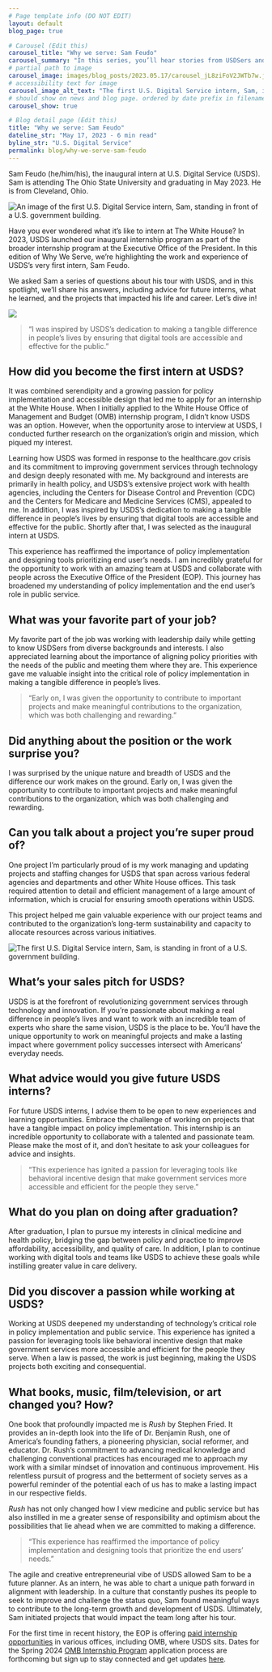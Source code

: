 ```yaml
---
# Page template info (DO NOT EDIT)
layout: default
blog_page: true

# Carousel (Edit this)
carousel_title: "Why we serve: Sam Feudo"
carousel_summary: "In this series, you’ll hear stories from USDSers and learn why they decided to join, why they stay, and how their work is making an impact for Americans. —  Sam Feudo (he/him/his), the inaugural intern at U.S. Digital Service (USDS). Sam is attending The Ohio State University and graduating in May 2023. He is from Cleveland, Ohio. Have you ever wondered what it’s like to intern at The White House? In 2023, USDS launched our inaugural internship program as…"
# partial path to image
carousel_image: images/blog_posts/2023.05.17/carousel_jL8ziFoV2JWTb7w.jpg
# accessibility text for image
carousel_image_alt_text: "The first U.S. Digital Service intern, Sam, is standing in front of a U.S. government building."
# should show on news and blog page. ordered by date prefix in filename
carousel_show: true

# Blog detail page (Edit this)
title: "Why we serve: Sam Feudo"
dateline_str: "May 17, 2023 - 6 min read"
byline_str: "U.S. Digital Service"
permalink: blog/why-we-serve-sam-feudo
---
```


Sam Feudo (he/him/his), the inaugural intern at U.S. Digital Service (USDS). Sam is attending The Ohio State University
and graduating in May 2023. He is from Cleveland, Ohio.

![An image of the first U.S. Digital Service intern, Sam, standing in front of a U.S. government building.](https://miro.medium.com/v2/resize:fit:1400/1*56Cgua_jL8ziFoV2JWTb7w.jpeg)

Have you ever wondered what it’s like to intern at The White House? In 2023, USDS launched our inaugural internship
program as part of the broader internship program at the Executive Office of the President. In this edition of Why We
Serve, we’re highlighting the work and experience of USDS’s very first intern, Sam Feudo.

We asked Sam a series of questions about his tour with USDS, and in this spotlight, we’ll share his answers, including
advice for future interns, what he learned, and the projects that impacted his life and career. Let’s dive in!

![](https://miro.medium.com/v2/resize:fit:1400/1*BmKZ6R_XlYuU643vhjFz5w.jpeg)

> “I was inspired by USDS’s dedication to making a tangible difference in people’s lives by ensuring that digital tools
> are accessible and effective for the public.”

## How did you become the first intern at USDS?

It was combined serendipity and a growing passion for policy implementation and accessible design that led me to apply
for an internship at the White House. When I initially applied to the White House Office of Management and Budget (OMB)
internship program, I didn’t know USDS was an option. However, when the opportunity arose to interview at USDS, I
conducted further research on the organization’s origin and mission, which piqued my interest.

Learning how USDS was formed in response to the healthcare.gov crisis and its commitment to improving government
services through technology and design deeply resonated with me. My background and interests are primarily in health
policy, and USDS’s extensive project work with health agencies, including the Centers for Disease Control and
Prevention (CDC) and the Centers for Medicare and Medicine Services (CMS), appealed to me. In addition, I was inspired
by USDS’s dedication to making a tangible difference in people’s lives by ensuring that digital tools are accessible and
effective for the public. Shortly after that, I was selected as the inaugural intern at USDS.

This experience has reaffirmed the importance of policy implementation and designing tools prioritizing end user’s
needs. I am incredibly grateful for the opportunity to work with an amazing team at USDS and collaborate with people
across the Executive Office of the President (EOP). This journey has broadened my understanding of policy implementation
and the end user’s role in public service.

## What was your favorite part of your job?

My favorite part of the job was working with leadership daily while getting to know USDSers from diverse backgrounds and
interests. I also appreciated learning about the importance of aligning policy priorities with the needs of the public
and meeting them where they are. This experience gave me valuable insight into the critical role of policy
implementation in making a tangible difference in people’s lives.

> “Early on, I was given the opportunity to contribute to important projects and make meaningful contributions to the
> organization, which was both challenging and rewarding.”

## Did anything about the position or the work surprise you?

I was surprised by the unique nature and breadth of USDS and the difference our work makes on the ground. Early on, I
was given the opportunity to contribute to important projects and make meaningful contributions to the organization,
which was both challenging and rewarding.

## Can you talk about a project you’re super proud of?

One project I’m particularly proud of is my work managing and updating projects and staffing changes for USDS that span
across various federal agencies and departments and other White House offices. This task required attention to detail
and efficient management of a large amount of information, which is crucial for ensuring smooth operations within USDS.

This project helped me gain valuable experience with our project teams and contributed to the organization’s long-term
sustainability and capacity to allocate resources across various initiatives.

![The first U.S. Digital Service intern, Sam, is standing in front of a U.S. government building.](https://miro.medium.com/v2/resize:fit:1400/1*qM1NMjN5y4tgAjYv7MTRpQ.jpeg)

## What’s your sales pitch for USDS?

USDS is at the forefront of revolutionizing government services through technology and innovation. If you’re passionate
about making a real difference in people’s lives and want to work with an incredible team of experts who share the same
vision, USDS is the place to be. You’ll have the unique opportunity to work on meaningful projects and make a lasting
impact where government policy successes intersect with Americans’ everyday needs.

## What advice would you give future USDS interns?

For future USDS interns, I advise them to be open to new experiences and learning opportunities. Embrace the challenge
of working on projects that have a tangible impact on policy implementation. This internship is an incredible
opportunity to collaborate with a talented and passionate team. Please make the most of it, and don’t hesitate to ask
your colleagues for advice and insights.

> “This experience has ignited a passion for leveraging tools like behavioral incentive design that make government
> services more accessible and efficient for the people they serve.”

## What do you plan on doing after graduation?

After graduation, I plan to pursue my interests in clinical medicine and health policy, bridging the gap between policy
and practice to improve affordability, accessibility, and quality of care. In addition, I plan to continue working with
digital tools and teams like USDS to achieve these goals while instilling greater value in care delivery.

## Did you discover a passion while working at USDS?

Working at USDS deepened my understanding of technology’s critical role in policy implementation and public service.
This experience has ignited a passion for leveraging tools like behavioral incentive design that make government
services more accessible and efficient for the people they serve. When a law is passed, the work is just beginning,
making the USDS projects both exciting and consequential.

## What books, music, film/television, or art changed you? How?

One book that profoundly impacted me is _Rush_ by Stephen Fried. It provides an in-depth look into the life of Dr.
Benjamin Rush, one of America’s founding fathers, a pioneering physician, social reformer, and educator. Dr. Rush’s
commitment to advancing medical knowledge and challenging conventional practices has encouraged me to approach my work
with a similar mindset of innovation and continuous improvement. His relentless pursuit of progress and the betterment
of society serves as a powerful reminder of the potential each of us has to make a lasting impact in our respective
fields.

_Rush_ has not only changed how I view medicine and public service but has also instilled in me a greater sense of
responsibility and optimism about the possibilities that lie ahead when we are committed to making a difference.

> “This experience has reaffirmed the importance of policy implementation and designing tools that prioritize the end
> users’ needs.”

The agile and creative entrepreneurial vibe of USDS allowed Sam to be a future planner. As an intern, he was able to
chart a unique path forward in alignment with leadership. In a culture that constantly pushes its people to seek to
improve and challenge the status quo, Sam found meaningful ways to contribute to the long-term growth and development of
USDS. Ultimately, Sam initiated projects that would impact the team long after his tour.

For the first time in recent history, the EOP is
offering [paid internship opportunities](https://www.whitehouse.gov/get-involved/internships/) in various offices,
including OMB, where USDS sits. Dates for the Spring
2024 [OMB Internship Program](https://www.whitehouse.gov/get-involved/internships/omb-internships/) application
process are forthcoming but sign up to stay connected and get
updates [here](https://www.whitehouse.gov/get-involved/internships/).
